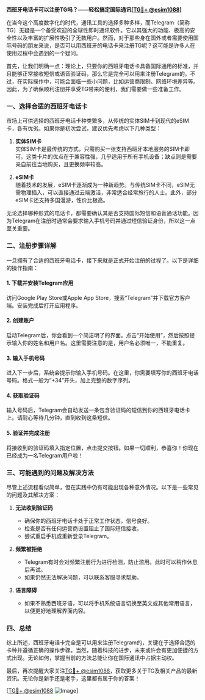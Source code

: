 **西班牙电话卡可以注册TG吗？——轻松搞定国际通讯[[TG💪+ @esim1088](https://t.me/s/esim1088)]**

在当今这个高度数字化的时代，通讯工具的选择多种多样，而Telegram（简称TG）无疑是一个备受欢迎的全球性即时通讯软件。它以其强大的功能、极高的安全性以及丰富的扩展性吸引了无数用户。然而，对于那些身在国外或者需要使用国际号码的朋友来说，是否可以用西班牙的电话卡来注册TG呢？这可能是许多人在使用过程中会遇到的一个疑问。

首先，让我们明确一点：理论上，只要你的西班牙电话卡具备国际通用的标准，并且能够正常接收短信或语音验证码，那么它是完全可以用来注册Telegram的。不过，在实际操作中，可能会面临一些小问题，比如运营商限制、网络环境差异等。因此，为了确保顺利注册并享受TG带来的便利，我们需要做一些准备工作。

### 一、选择合适的西班牙电话卡

市场上可供选择的西班牙电话卡种类繁多，从传统的实体SIM卡到现代的eSIM卡，各有优劣。如果你是初次尝试，建议优先考虑以下几种类型：

1. **实体SIM卡**  
   实体SIM卡是最传统的方式，只需购买一张支持西班牙本地服务的SIM卡即可。这类卡片的优点在于兼容性强，几乎适用于所有手机设备；缺点则是需要亲自前往当地购买，且更换频率较高。

2. **eSIM卡**  
   随着技术的发展，eSIM卡逐渐成为一种新趋势。与传统SIM卡不同，eSIM无需物理插入，可以直接通过云端激活，非常适合经常旅行的人士。此外，部分eSIM卡还支持多国漫游，性价比极高。

无论选择哪种形式的电话卡，都需要确认其是否支持国际短信和语音通话功能。因为Telegram在注册时通常会要求输入手机号码并通过短信验证身份，所以这一点至关重要。

### 二、注册步骤详解

一旦拥有了合适的西班牙电话卡，接下来就是正式开始注册的过程了。以下是详细的操作指南：

#### 1. 下载并安装Telegram应用
访问Google Play Store或Apple App Store，搜索“Telegram”并下载官方客户端。安装完成后打开应用程序。

#### 2. 创建账户
启动Telegram后，你会看到一个简洁明了的界面。点击“开始使用”，然后按照提示输入你的姓名和用户名。这里需要注意的是，用户名必须唯一，不能重复。

#### 3. 输入手机号码
进入下一步后，系统会提示你输入手机号码。在这里，你需要填写你的西班牙电话号码。格式一般为“+34”开头，加上完整的数字序列。

#### 4. 获取验证码
输入号码后，Telegram会自动发送一条包含验证码的短信到你的西班牙电话卡上。请耐心等待几分钟，直到收到这条短信。

#### 5. 验证并完成注册
将接收到的验证码填入指定位置，点击提交按钮。如果一切顺利，恭喜你！你现在已经成为一名Telegram用户啦！

### 三、可能遇到的问题及解决方法

尽管上述流程看似简单，但在实践中仍有可能出现各种意外情况。以下是一些常见的问题及其解决方案：

1. **无法收到验证码**
   - 确保你的西班牙电话卡处于正常工作状态，信号良好。
   - 检查是否有任何运营商设置阻止了国际短信接收。
   - 尝试重启手机或重新登录Telegram。

2. **频繁被拒绝**
   - Telegram有时会对频繁注册行为进行检测，防止滥用。此时可以稍作休息后再试。
   - 如果仍然无法解决问题，可以联系客服寻求帮助。

3. **语言障碍**
   - 如果不熟悉西班牙语，可以将手机系统语言切换至英文或其他常用语言，以便更好地理解界面内容。

### 四、总结

综上所述，西班牙电话卡完全是可以用来注册Telegram的，关键在于选择合适的卡种并遵循正确的操作步骤。当然，随着科技的进步，未来或许会有更加便捷的方式出现。无论如何，掌握当前的方法总能让你在国际通讯中占据主动权。

最后，再次提醒大家关注[TG💪+ @esim1088](https://t.me/s/esim1088)，获取更多关于TG及相关产品的最新资讯。无论你是新手还是老手，这里都有属于你的答案！

[[TG💪+ @esim1088](https://t.me/s/esim1088) ![Image](https://i.postimg.cc/4NQfJmqS/Snipaste-2025-05-13-00-14-12.png)]